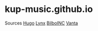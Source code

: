 # kup-music.github.io
Sources
[Hugo](https://gohugo.io/)
[Lynx](https://github.com/jpanther/lynx)
[BilboINC](https://velvetyne.fr/fonts/bilboinc/)
[Vanta](https://github.com/tengbao/vanta)
